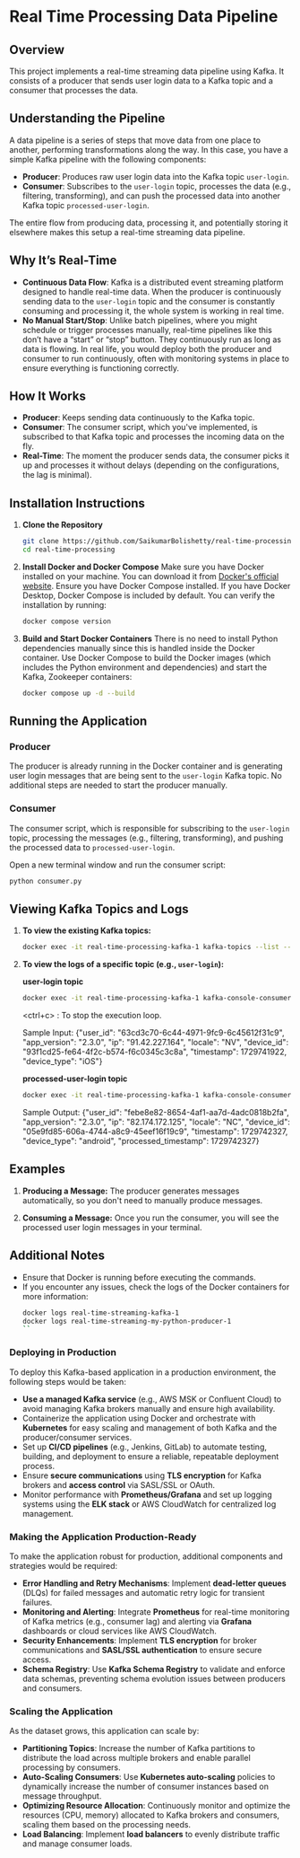 
# Real Time Processing Data Pipeline

## Overview
This project implements a real-time streaming data pipeline using Kafka. It consists of a producer that sends user login data to a Kafka topic and a consumer that processes the data.

## Understanding the Pipeline
A data pipeline is a series of steps that move data from one place to another, performing transformations along the way. In this case, you have a simple Kafka pipeline with the following components:
- **Producer**: Produces raw user login data into the Kafka topic `user-login`.
- **Consumer**: Subscribes to the `user-login` topic, processes the data (e.g., filtering, transforming), and can push the processed data into another Kafka topic `processed-user-login`.

The entire flow from producing data, processing it, and potentially storing it elsewhere makes this setup a real-time streaming data pipeline.

## Why It’s Real-Time
- **Continuous Data Flow**: Kafka is a distributed event streaming platform designed to handle real-time data. When the producer is continuously sending data to the `user-login` topic and the consumer is constantly consuming and processing it, the whole system is working in real time.
- **No Manual Start/Stop**: Unlike batch pipelines, where you might schedule or trigger processes manually, real-time pipelines like this don’t have a “start” or “stop” button. They continuously run as long as data is flowing. In real life, you would deploy both the producer and consumer to run continuously, often with monitoring systems in place to ensure everything is functioning correctly.

## How It Works
- **Producer**: Keeps sending data continuously to the Kafka topic.
- **Consumer**: The consumer script, which you've implemented, is subscribed to that Kafka topic and processes the incoming data on the fly.
- **Real-Time**: The moment the producer sends data, the consumer picks it up and processes it without delays (depending on the configurations, the lag is minimal).


## Installation Instructions
1. **Clone the Repository**
   ```bash
   git clone https://github.com/SaikumarBolishetty/real-time-processing.git
   cd real-time-processing
   ```

2. **Install Docker and Docker Compose**
   Make sure you have Docker installed on your machine. You can download it from [Docker's official website](https://www.docker.com/get-started).
   Ensure you have Docker Compose installed. If you have Docker Desktop, Docker Compose is included by default. You can verify the installation by running:
   ```bash
   docker compose version
   ```

3. **Build and Start Docker Containers**
   There is no need to install Python dependencies manually since this is handled inside the Docker container. Use Docker Compose to build the Docker images (which includes the Python environment and dependencies) and start the Kafka, Zookeeper containers:
   ```bash
   docker compose up -d --build
   ```

## Running the Application
### Producer
The producer is already running in the Docker container and is generating user login messages that are being sent to the `user-login` Kafka topic. No additional steps are needed to start the producer manually.

### Consumer
The consumer script, which is responsible for subscribing to the `user-login` topic, processing the messages (e.g., filtering, transforming), and pushing the processed data to `processed-user-login`.

Open a new terminal window and run the consumer script:
```bash
python consumer.py
```

## Viewing Kafka Topics and Logs
1. **To view the existing Kafka topics:**
   ```bash
   docker exec -it real-time-processing-kafka-1 kafka-topics --list --bootstrap-server kafka:9092
   ```

2. **To view the logs of a specific topic (e.g., `user-login`):**

   **user-login topic**
   ```bash
   docker exec -it real-time-processing-kafka-1 kafka-console-consumer --topic user-login --from-beginning --bootstrap-server kafka:9092
   ```
   <ctrl+c> : To stop the execution loop.
   
   Sample Input: {"user_id": "63cd3c70-6c44-4971-9fc9-6c45612f31c9", "app_version": "2.3.0", "ip": "91.42.227.164", "locale": "NV", "device_id": "93f1cd25-fe64-4f2c-b574-f6c0345c3c8a", "timestamp": 1729741922, "device_type": "iOS"}

   **processed-user-login topic**
   ```bash
   docker exec -it real-time-processing-kafka-1 kafka-console-consumer --topic user-login --from-beginning --bootstrap-server kafka:9092
   ```
   Sample Output: {"user_id": "febe8e82-8654-4af1-aa7d-4adc0818b2fa", "app_version": "2.3.0", "ip": "82.174.172.125", "locale": "NC", "device_id": "05e9fd85-606a-4744-a8c9-45eef16f19c9", "timestamp": 1729742327, "device_type": "android", "processed_timestamp": 1729742327}

## Examples
1. **Producing a Message:**
   The producer generates messages automatically, so you don't need to manually produce messages.

2. **Consuming a Message:**
   Once you run the consumer, you will see the processed user login messages in your terminal.

## Additional Notes
- Ensure that Docker is running before executing the commands.
- If you encounter any issues, check the logs of the Docker containers for more information:
   ```bash
   docker logs real-time-streaming-kafka-1
   docker logs real-time-streaming-my-python-producer-1
   ``
   
### Deploying in Production
To deploy this Kafka-based application in a production environment, the following steps would be taken:
- **Use a managed Kafka service** (e.g., AWS MSK or Confluent Cloud) to avoid managing Kafka brokers manually and ensure high availability.
- Containerize the application using Docker and orchestrate with **Kubernetes** for easy scaling and management of both Kafka and the producer/consumer services.
- Set up **CI/CD pipelines** (e.g., Jenkins, GitLab) to automate testing, building, and deployment to ensure a reliable, repeatable deployment process.
- Ensure **secure communications** using **TLS encryption** for Kafka brokers and **access control** via SASL/SSL or OAuth.
- Monitor performance with **Prometheus/Grafana** and set up logging systems using the **ELK stack** or AWS CloudWatch for centralized log management.

### Making the Application Production-Ready
To make the application robust for production, additional components and strategies would be required:
- **Error Handling and Retry Mechanisms**: Implement **dead-letter queues** (DLQs) for failed messages and automatic retry logic for transient failures.
- **Monitoring and Alerting**: Integrate **Prometheus** for real-time monitoring of Kafka metrics (e.g., consumer lag) and alerting via **Grafana** dashboards or cloud services like AWS CloudWatch.
- **Security Enhancements**: Implement **TLS encryption** for broker communications and **SASL/SSL authentication** to ensure secure access.
- **Schema Registry**: Use **Kafka Schema Registry** to validate and enforce data schemas, preventing schema evolution issues between producers and consumers.

### Scaling the Application
As the dataset grows, this application can scale by:
- **Partitioning Topics**: Increase the number of Kafka partitions to distribute the load across multiple brokers and enable parallel processing by consumers.
- **Auto-Scaling Consumers**: Use **Kubernetes auto-scaling** policies to dynamically increase the number of consumer instances based on message throughput.
- **Optimizing Resource Allocation**: Continuously monitor and optimize the resources (CPU, memory) allocated to Kafka brokers and consumers, scaling them based on the processing needs.
- **Load Balancing**: Implement **load balancers** to evenly distribute traffic and manage consumer loads.
